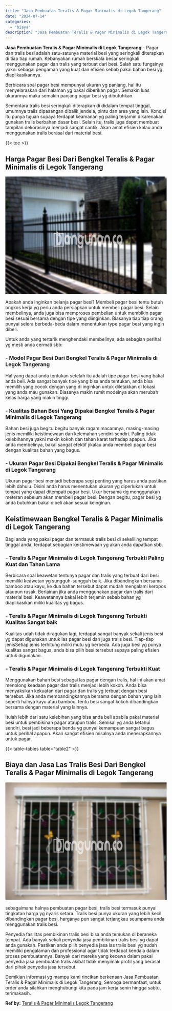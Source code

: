 ```yaml
---
title: "Jasa Pembuatan Teralis & Pagar Minimalis di Legok Tangerang"
date: "2024-07-14"
categories: 
  - "biaya"
description: "Jasa Pembuatan Teralis & Pagar Minimalis di Legok Tangerang. Demikian informasi yg mampu kami rincikan berkenaan Jasa Pembuatan Teralis & Pagar Minimalis di..."
---
```


**Jasa Pembuatan Teralis & Pagar Minimalis di Legok Tangerang** – Pagar dan tralis besi adalah satu-satunya material besi yang seringkali diterapkan di tiap tiap rumah. Kebanyakan rumah berskala besar seringkali menggunakan pagar dan tralis yang terbuat dari besi. Salah satu fungsinya yakni sebagai pengaman yang kuat dan efisien sebab pakai bahan besi yg diaplikasikannya.

Berbicara soal pagar besi mempunyai ukuran yg panjang, hal itu menyelaraskan dari halaman yg bakal diberikan pagar. Semakin luas ukurannya maka semakin panjang pagar besi yg dibutuhkan.

Sementara tralis besi seringkali diterapkan di didalam tempat tinggal, umumnya tralis dipasangan dibalik jendela, pintu dan area yang lain. Kondisi itu punya tujuan supaya terdapat keamanan yg paling terjamin dikarenakan gunakan tralis berbahan dasar besi. Selain itu, tralis juga dapat membuat tampilan dekorasinya menjadi sangat cantik. Akan amat efisien kalau anda menggunakan tralis berasal dari material besi.

{{< toc >}}

## Harga Pagar Besi Dari Bengkel Teralis & Pagar Minimalis di Legok Tangerang

![Jasa Pembuatan Teralis & Pagar Minimalis di Legok Tangerang](/images/pagar-minimalis-murah-39.png)

Apakah anda inginkan belanja pagar besi? Membeli pagar besi tentu butuh ongkos kerja yg perlu anda persiapkan untuk membeli pagar besi. Selain membelinya, anda juga bisa memproses pembelian untuk membikin pagar besi sesuai bersama dengan tipe yang diinginkan. Biasanya tiap tiap orang punyai selera berbeda-beda dalam menentukan type pagar besi yang ingin dibeli.

Untuk anda yang tertarik menghendaki membelinya, ada sebagian perihal yg mesti anda cermati sbb:
### \- Model Pagar Besi Dari Bengkel Teralis & Pagar Minimalis di Legok Tangerang

Hal yang dapat anda tentukan setelah itu adalah tipe pagar besi yang bakal anda beli. Ada sangat banyak tipe yang bisa anda tentukan, anda bisa memilih yang cocok dengan yang di inginkan untuk diletakkan di lokasi yang anda mau gunakan. Biasanya makin rumit modelnya akan merubah kelas harga yang makin tinggi.

### \- Kualitas Bahan Besi Yang Dipakai Bengkel Teralis & Pagar Minimalis di Legok Tangerang

Bahan besi juga begitu begitu banyak ragam macamnya, masing-masing jenis memiliki keistimewaan dan kelemahan sendiri-sendiri. Paling tidak kelebihannya yakni makin kokoh dan tahan karat terhadap apapun. Jika anda membelinya, bakal sangat efektif jikalau anda membeli pagar besi dengan kualitas bahan yang bagus.

### \- Ukuran Pagar Besi Dipakai Bengkel Teralis & Pagar Minimalis di Legok Tangerang

Ukuran pagar besi menjadi beberapa segi penting yang harus anda pastikan lebih dahulu. Disini anda harus menentukan ukuran yg diperlukan untuk tempat yang dapat ditempati pagar besi. Ukur bersama dg menggunakan meteran sebelum akan membeli pagar besi. Dengan begitu, pagar besi yg anda butuhkan bakal dibeli akan sesuai keinginan.

## Keistimewaan Bengkel Teralis & Pagar Minimalis di Legok Tangerang

Bagi anda yang pakai pagar dan termasuk tralis besi di sekeliling tempat tinggal anda, terdapat sebagian keistimewaan yg akan anda dapatkan sbb.

### \- Teralis & Pagar Minimalis di Legok Tangerang Terbukti Paling Kuat dan Tahan Lama

Berbicara soal keawetan tentunya pagar dan tralis yang terbuat dari besi memiliki keawetan yg sungguh-sungguh baik. Jika dibandingkan bersama bamboo atau kayu, ke dua bahan tersebut dapat mudah mengalami keropos ataupun rusak. Berlainan jika anda menggunakan pagar dan tralis dari material besi. Keawetannya bakal lebih terjamin sebab bahan yg diaplikasikan miliki kualitas yg bagus.

### \- Teralis & Pagar Minimalis di Legok Tangerang Terbukti Kualitas Sangat baik

Kualitas udah tidak diragukan lagi, terdapat sangat banyak sekali jenis besi yg dapat digunakan untuk las pagar besi dan juga tralis besi. Tiap-tiap jenisSetiap jenis terhitung miliki mutu yg berbeda. Ada juga besi yg punya kualitas sangat bagus, anda bisa pilih besi tersebut supaya paling efisien untuk digunakan.

### \- Teralis & Pagar Minimalis di Legok Tangerang Terbukti Kuat

Menggunakan bahan besi sebagai las pagar dengan tralis, hal ini akan amat menolong keadaan pagar dan tralis menjadi lebih kokoh. Anda bisa menyaksikan kekuatan dari pagar dan tralis yg terbuat dengan besi tersebut. Jika anda membandingkannya bersama dengan bahan yang lain seperti halnya kayu atau bamboo, tentu besi sangat kokoh dibandingkan bersama dengan material yang lainnya.

Itulah lebih dari satu kelebihan yang bisa anda beli apabila pakai material besi untuk pembikinan pagar ataupun tralis. Semisal yg anda ketahui sendiri, besi jadi beberapa benda yg punyai kemampuan sangat bagus untuk perihal apapun. Akan sangat efisien misalnya anda menerapkannya untuk pagar.

{{< table-tables table="table2" >}}

## Biaya dan Jasa Las Tralis Besi Dari Bengkel Teralis & Pagar Minimalis di Legok Tangerang

![Jasa Pembuatan Teralis & Pagar Minimalis di Legok Tangerang](/images/teralis-minimalis-murah-07.png)

sebagaimana halnya pembuatan pagar besi, tralis besi termasuk punyai tingkatan harga yg nyaris setara. Tralis besi punya ukuran yang lebih kecil dibandingkan pagar besi, harganya pun sangat terjangkau seumpama anda menggunakan tralis besi.

Penyedia fasilitas pembikinan tralis besi bisa anda temukan di beraneka tempat. Ada banyak sekali penyedia jasa pembikinan tralis besi yg dapat anda gunakan. Pastikan anda pilih penyedia jasa las tralis besi yg sudah memiliki pengalaman dan professional agar tidak terdapat kendala dalam proses pembuatannya. Banyak dari mereka yang kecewa dalam pakai penyedia jasa pembuatan tralis akibat tidak menyimak profil yang berasal dari pihak penyedia jasa tersebut.

Demikian informasi yg mampu kami rincikan berkenaan Jasa Pembuatan Teralis & Pagar Minimalis di Legok Tangerang, Semoga bermanfaat, untuk order anda silahkan menghubungi kita pada jam kerja senin hingga sabtu, terimakasih.

**Ref by:** [Teralis & Pagar Minimalis Legok Tangerang](https://id.wikipedia.org/wiki/Teralis)
